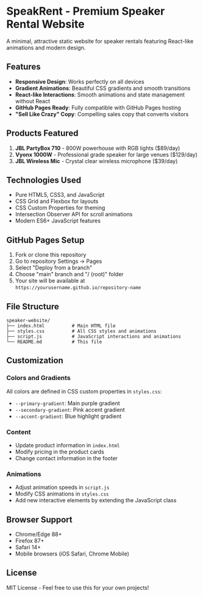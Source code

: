 # SpeakRent - Premium Speaker Rental Website

A minimal, attractive static website for speaker rentals featuring React-like animations and modern design.

## Features

- **Responsive Design**: Works perfectly on all devices
- **Gradient Animations**: Beautiful CSS gradients and smooth transitions
- **React-like Interactions**: Smooth animations and state management without React
- **GitHub Pages Ready**: Fully compatible with GitHub Pages hosting
- **"Sell Like Crazy" Copy**: Compelling sales copy that converts visitors

## Products Featured

1. **JBL PartyBox 710** - 800W powerhouse with RGB lights ($89/day)
2. **Vyonx 1000W** - Professional grade speaker for large venues ($129/day)
3. **JBL Wireless Mic** - Crystal clear wireless microphone ($39/day)

## Technologies Used

- Pure HTML5, CSS3, and JavaScript
- CSS Grid and Flexbox for layouts
- CSS Custom Properties for theming
- Intersection Observer API for scroll animations
- Modern ES6+ JavaScript features

## GitHub Pages Setup

1. Fork or clone this repository
2. Go to repository Settings → Pages
3. Select "Deploy from a branch"
4. Choose "main" branch and "/ (root)" folder
5. Your site will be available at `https://yourusername.github.io/repository-name`

## File Structure

```
speaker-website/
├── index.html          # Main HTML file
├── styles.css          # All CSS styles and animations
├── script.js           # JavaScript interactions and animations
└── README.md           # This file
```

## Customization

### Colors and Gradients
All colors are defined in CSS custom properties in `styles.css`:
- `--primary-gradient`: Main purple gradient
- `--secondary-gradient`: Pink accent gradient
- `--accent-gradient`: Blue highlight gradient

### Content
- Update product information in `index.html`
- Modify pricing in the product cards
- Change contact information in the footer

### Animations
- Adjust animation speeds in `script.js`
- Modify CSS animations in `styles.css`
- Add new interactive elements by extending the JavaScript class

## Browser Support

- Chrome/Edge 88+
- Firefox 87+
- Safari 14+
- Mobile browsers (iOS Safari, Chrome Mobile)

## License

MIT License - Feel free to use this for your own projects!